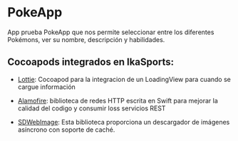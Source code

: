 # PokeApp
App prueba PokeApp que nos permite seleccionar entre los diferentes Pokémons, ver
su nombre, descripción y habilidades.

## Cocoapods integrados en IkaSports:

  * [Lottie](https://github.com/airbnb/lottie-ios): Cocoapod para la integracion de un 
  LoadingView para cuando se cargue información
  
  * [Alamofire](https://github.com/Alamofire/Alamofire): biblioteca de redes HTTP escrita en 
  Swift para mejorar la calidad del codigo
  y consumir loss servicios REST
  
  * [SDWebImage](https://github.com/SDWebImage/SDWebImage): Esta biblioteca proporciona un 
  descargador de imágenes asíncrono con soporte de caché.
